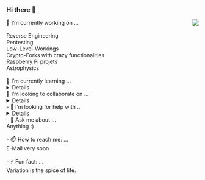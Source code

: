 ### Hi there 👋
<img align="right" src="https://github-readme-stats.vercel.app/api?username=18iteration&count_private=true&show_icons=true&theme=chartreuse-dark&include_all_commits=true">
🔭 I’m currently working on ...<br><br>
 Reverse Engineering<br>
 Pentesting<br>
 Low-Level-Workings<br>
 Crypto-Forks with crazy functionalities<br>
 Raspberry Pi projets<br>
 Astrophysics<br>
<br>
🌱 I’m currently learning ...<br>
<details>All of the above</details>
👯 I’m looking to collaborate on ...<br>
<details>All of the above</details>
- 🤔 I’m looking for help with ...<br>
<details>All of the above</details>
- 💬 Ask me about ...<br>
 Anything :) <br><br>
- 📫 How to reach me: ...<br>
E-Mail very soon<br><br>
- ⚡ Fun fact: ...<br>
Variation is the spice of life.

